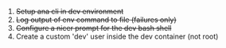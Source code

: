 1. ~~Setup ana cli in dev environment~~
2. ~~Log output of env command to file (failures only)~~
3. ~~Configure a nicer prompt for the dev bash shell~~
4. Create a custom 'dev' user inside the dev container (not root)
